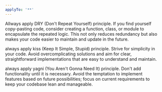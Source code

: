 ```yaml
---
applyTo: '**'
---
```

Allways apply DRY (Don't Repeat Yourself) principle. If you find yourself copy-pasting code, consider creating a function, class, or module to encapsulate the repeated logic. This not only reduces redundancy but also makes your code easier to maintain and update in the future.

always apply kiss (Keep It Simple, Stupid) principle. Strive for simplicity in your code. Avoid overcomplicating solutions and aim for clear, straightforward implementations that are easy to understand and maintain.

always apply yagni (You Aren't Gonna Need It) principle. Don't add functionality until it is necessary. Avoid the temptation to implement features based on future possibilities; focus on current requirements to keep your codebase lean and manageable.


